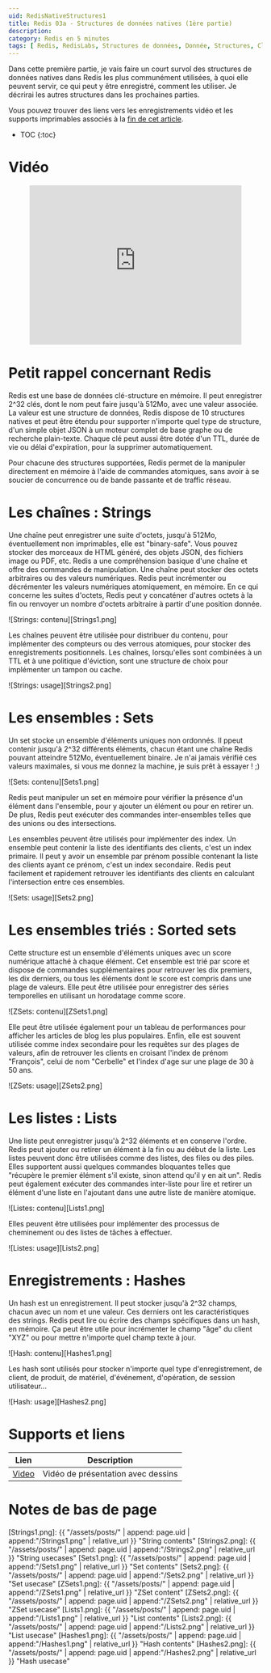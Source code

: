 ```yaml
---
uid: RedisNativeStructures1
title: Redis 03a - Structures de données natives (1ère partie)
description:
category: Redis en 5 minutes
tags: [ Redis, RedisLabs, Structures de données, Donnée, Structures, Clé-valeur, strings, limits, sets, sorted, list, hash, TTL, time-to-live, expiration, Recherche, full text, Moteur de recherche, Base graphe, Graphe, Cypher, OpenCypher, Concurrence, Compteur atomiquer, Atomic, Compteur, Verrou, Index, Pile, File, Queue, Traitements, Tâches ]
---
```


Dans cette première partie, je vais faire un court survol des structures de
données natives dans Redis les plus communément utilisées, à quoi elle peuvent
servir, ce qui peut y être enregistré, comment les utiliser. Je décrirai les
autres structures dans les prochaines parties.

Vous pouvez trouver des liens vers les enregistrements vidéo et les supports
imprimables associés à la <a href="#supports-et-liens">fin de cet article</a>.

* TOC
{:toc}

# Vidéo

<center><iframe width="420" height="315" src="https://www.youtube.com/embed/ulOnuE8di30" frameborder="0" allowfullscreen></iframe></center>

 
# Petit rappel concernant Redis

Redis est une base de données clé-structure en mémoire. Il peut enregistrer
2^32 clés, dont le nom peut faire jusqu'à 512Mo, avec une valeur associée. La
valeur est une structure de données, Redis dispose de 10 structures natives et
peut être étendu pour supporter n'importe quel type de structure, d'un simple
objet JSON à un moteur complet de base graphe ou de recherche plain-texte.
Chaque clé peut aussi être dotée d'un TTL, durée de vie ou délai d'expiration,
pour la supprimer automatiquement.

Pour chacune des structures supportées, Redis permet de la manipuler
directement en mémoire à l'aide de commandes atomiques, sans avoir à se soucier
de concurrence ou de bande passante et de traffic réseau.

# Les chaînes : Strings

Une chaîne peut enregistrer une suite d'octets, jusqu'à 512Mo, éventuellement
non imprimables, elle est "binary-safe". Vous pouvez stocker des morceaux de
HTML généré, des objets JSON, des fichiers image ou PDF, etc. Redis a une
compréhension basique d'une chaîne et offre des commandes de manipulation. Une
chaîne peut stocker des octets arbitraires ou des valeurs numériques. Redis
peut incrémenter ou décrémenter les valeurs numériques atomiquement, en
mémoire. En ce qui concerne les suites d'octets, Redis peut y concaténer
d'autres octets à la fin ou renvoyer un nombre d'octets arbitraire à partir
d'une position donnée.  

![Strings: contenu][Strings1.png]

Les chaînes peuvent être utilisée pour distribuer du
contenu, pour implémenter des compteurs ou des verrous atomiques, pour stocker
des enregistrements positionnels.  Les chaînes, lorsqu'elles sont combinées à
un TTL et à une politique d'éviction, sont une structure de choix pour
implémenter un tampon ou cache.

![Strings: usage][Strings2.png]

# Les ensembles : Sets

Un set stocke un ensemble d'éléments uniques non ordonnés. Il ppeut contenir
jusqu'à 2^32 différents éléments, chacun étant une chaîne Redis pouvant
atteindre 512Mo, éventuellement binaire. Je n'ai jamais vérifié ces valeurs
maximales, si vous me donnez la machine, je suis prêt à essayer ! ;)

![Sets: contenu][Sets1.png]

Redis peut manipuler un set en mémoire pour vérifier la présence d'un élément
dans l'ensemble, pour y ajouter un élément ou pour en retirer un. De plus,
Redis peut exécuter des commandes inter-ensembles telles que des unions ou des
intersections.

Les ensembles peuvent être utilisés pour implémenter des index. Un ensemble
peut contenir la liste des identifiants des clients, c'est un index primaire.
Il peut y avoir un ensemble par prénom possible contenant la liste des clients
ayant ce prénom, c'est un index secondaire. Redis peut facilement et rapidement
retrouver les identifiants des clients en calculant l'intersection entre ces
ensembles.

![Sets: usage][Sets2.png]

# Les ensembles triés : Sorted sets

Cette structure est un ensemble d'éléments uniques avec un score numérique
attaché à chaque élément. Cet ensemble est trié par score et dispose de
commandes supplémentaires pour retrouver les dix premiers, les dix derniers, ou
tous les éléments dont le score est compris dans une plage de valeurs. Elle
peut être utilisée pour enregistrer des séries temporelles en utilisant un
horodatage comme score. 

![ZSets: contenu][ZSets1.png]

Elle peut être utilisée également pour un tableau de
performances pour afficher les articles de blog les plus populaires. Enfin,
elle est souvent utilisée comme index secondaire pour les requêtes sur des
plages de valeurs, afin de retrouver les clients en croisant l'index de prénom
"François", celui de nom "Cerbelle" et l'index d'age sur une plage de 30 à 50
ans.

![ZSets: usage][ZSets2.png]

# Les listes : Lists

Une liste peut enregistrer jusqu'à 2^32 éléments et en conserve l'ordre. Redis
peut ajouter ou retirer un élément à la fin ou au début de la liste. Les listes
peuvent donc être utilisées comme des listes, des files ou des piles. Elles
supportent aussi quelques commandes bloquantes telles que "récupère le premier
élément s'il existe, sinon attend qu'il y en ait un". Redis peut également
exécuter des commandes inter-liste pour lire et retirer un élément d'une liste
en l'ajoutant dans une autre liste de manière atomique. 

![Listes: contenu][Lists1.png]

Elles peuvent être utilisées pour implémenter des processus de cheminement ou
des listes de tâches à effectuer.

![Listes: usage][Lists2.png]

# Enregistrements : Hashes

Un hash est un enregistrement. Il peut stocker jusqu'à 2^32 champs, chacun avec
un nom et une valeur. Ces derniers ont les caractéristiques des strings. Redis
peut lire ou écrire des champs spécifiques dans un hash, en mémoire. Ça peut
être utile pour incrémenter le champ "âge" du client "XYZ" ou pour mettre
n'importe quel champ texte à jour.

![Hash: contenu][Hashes1.png]

Les hash sont utilisés pour stocker n'importe quel type d'enregistrement, de
client, de produit, de matériel, d'événement, d'opération, de session
utilisateur...

![Hash: usage][Hashes2.png]

# Supports et liens

| Lien | Description |
|---|---|
| [Video] | Vidéo de présentation avec dessins |

# Notes de bas de page

[Video]: https://youtu.be/ulOnuE8di30 "Vidéo de présentation avec dessins"
[Strings1.png]: {{ "/assets/posts/" | append: page.uid | append:"/Strings1.png" | relative_url }} "String contents"
[Strings2.png]: {{ "/assets/posts/" | append: page.uid | append:"/Strings2.png" | relative_url }} "String usecases"
[Sets1.png]: {{ "/assets/posts/" | append: page.uid | append:"/Sets1.png" | relative_url }} "Set contents"
[Sets2.png]: {{ "/assets/posts/" | append: page.uid | append:"/Sets2.png" | relative_url }} "Set usecase"
[ZSets1.png]: {{ "/assets/posts/" | append: page.uid | append:"/ZSets1.png" | relative_url }} "ZSet content"
[ZSets2.png]: {{ "/assets/posts/" | append: page.uid | append:"/ZSets2.png" | relative_url }} "ZSet usecase"
[Lists1.png]: {{ "/assets/posts/" | append: page.uid | append:"/Lists1.png" | relative_url }} "List contents"
[Lists2.png]: {{ "/assets/posts/" | append: page.uid | append:"/Lists2.png" | relative_url }} "List usecase"
[Hashes1.png]: {{ "/assets/posts/" | append: page.uid | append:"/Hashes1.png" | relative_url }} "Hash contents"
[Hashes2.png]: {{ "/assets/posts/" | append: page.uid | append:"/Hashes2.png" | relative_url }} "Hash usecase"
